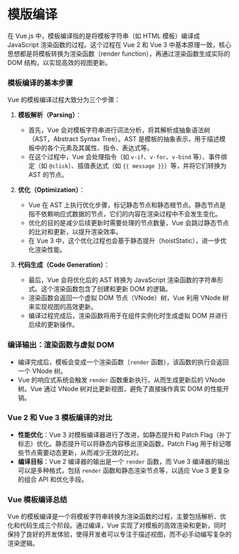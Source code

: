 # 模版编译

在 Vue.js 中，模板编译指的是将模板字符串（如 HTML 模板）编译成 JavaScript 渲染函数的过程。这个过程在 Vue 2 和 Vue 3 中基本原理一致，核心思想都是将模板转换为渲染函数（render function），再通过渲染函数生成实际的 DOM 结构，以实现高效的视图更新。

### 模板编译的基本步骤

Vue 的模板编译过程大致分为三个步骤：

1. **模板解析（Parsing）**：

   - 首先，Vue 会对模板字符串进行词法分析，将其解析成抽象语法树（AST，Abstract Syntax Tree）。AST 是模板的抽象表示，用于描述模板中的各个元素及其属性、指令、表达式等。
   - 在这个过程中，Vue 会处理指令（如 `v-if`、`v-for`、`v-bind` 等）、事件绑定（如 `@click`）、插值表达式（如 `{{ message }}`）等，并将它们转换为 AST 的节点。

2. **优化（Optimization）**：

   - Vue 在 AST 上执行优化步骤，标记静态节点和静态根节点。静态节点是指不依赖响应式数据的节点，它们的内容在渲染过程中不会发生变化。
   - 优化的目的是减少后续更新时需要处理的节点数量，Vue 会跳过静态节点的比对和更新，以提升渲染效率。
   - 在 Vue 3 中，这个优化过程也会基于静态提升（hoistStatic），进一步优化渲染性能。

3. **代码生成（Code Generation）**：
   - 最后，Vue 会将优化后的 AST 转换为 JavaScript 渲染函数的字符串形式。这个渲染函数包含了创建和更新 DOM 的逻辑。
   - 渲染函数会返回一个虚拟 DOM 节点（VNode）树，Vue 利用 VNode 树来实现视图的高效更新。
   - 编译过程完成后，渲染函数将用于在组件实例化时生成虚拟 DOM 并进行后续的更新操作。

### 编译输出：渲染函数与虚拟 DOM

- 编译完成后，模板会变成一个渲染函数（`render` 函数），该函数的执行会返回一个 VNode 树。
- Vue 的响应式系统会触发 `render` 函数重新执行，从而生成更新后的 VNode 树。Vue 通过 VNode 树对比更新视图，避免了直接操作真实 DOM 的性能开销。

### Vue 2 和 Vue 3 模板编译的对比

- **性能优化**：Vue 3 对模板编译器进行了改进，如静态提升和 Patch Flag（补丁标志）优化。静态提升可以将静态内容移出渲染函数，Patch Flag 用于标记哪些节点需要动态更新，从而减少无效的比对。
- **编译目标**：Vue 2 编译器的输出是一个 `render` 函数，而 Vue 3 编译器的输出可以是多种格式，包括 `render` 函数和静态渲染节点等，以适应 Vue 3 更复杂的组合 API 和优化手段。

### Vue 模板编译总结

Vue 的模板编译是一个将模板字符串转换为渲染函数的过程，主要包括解析、优化和代码生成三个阶段。通过编译，Vue 实现了对模板的高效渲染和更新，同时保持了良好的开发体验，使得开发者可以专注于描述视图，而不必手动编写复杂的渲染逻辑。
